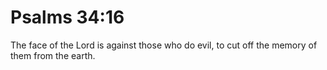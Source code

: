 # Psalms 34:16

The face of the Lord is against those who do evil, to cut off the memory of them from the earth.
